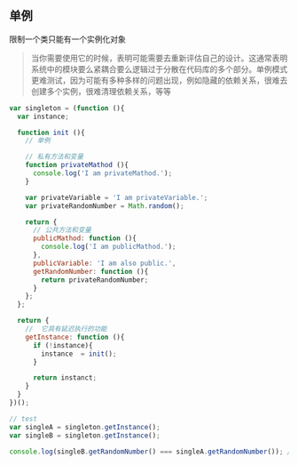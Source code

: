 ## 单例

限制一个类只能有一个实例化对象

> 当你需要使用它的时候，表明可能需要去重新评估自己的设计。这通常表明系统中的模块要么紧耦合要么逻辑过于分散在代码库的多个部分。单例模式更难测试，因为可能有多种多样的问题出现，例如隐藏的依赖关系，很难去创建多个实例，很难清理依赖关系，等等

```js
var singleton = (function (){
  var instance;

  function init (){
    // 单例

    // 私有方法和变量
    function privateMathod (){
      console.log('I am privateMathod.');
    }

    var privateVariable = 'I am privateVariable.';
    var privateRandomNumber = Math.random();

    return {
      // 公共方法和变量
      publicMathod: function (){
        console.log('I am publicMathod.');
      },
      publicVariable: 'I am also public.',
      getRandomNumber: function (){
        return privateRandomNumber;
      }
    };
  };

  return {
    //  它具有延迟执行的功能
    getInstance: function (){
      if (!instance){
        instance  = init();
      }

      return instanct;
    }
  }
})();

// test
var singleA = singleton.getInstance();
var singleB = singleton.getInstance();

console.log(singleB.getRandomNumber() === singleA.getRandomNumber()); //  true
```

